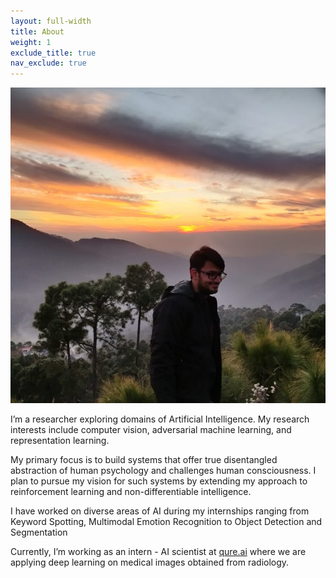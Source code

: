 ```yaml
---
layout: full-width
title: About
weight: 1
exclude_title: true
nav_exclude: true
---
```


<img class="headshot" src="assets/img/headshot.jpg">

I’m a researcher exploring domains of Artificial Intelligence. My research interests include computer vision, adversarial machine learning, and representation learning.

My primary focus is to build systems that offer true disentangled abstraction of human psychology and challenges human consciousness. I plan to pursue my vision for such systems by extending my approach to reinforcement learning and non-differentiable intelligence.

I have  worked on diverse areas of AI during my internships ranging from Keyword Spotting, Multimodal Emotion Recognition to Object Detection and Segmentation

Currently, I’m working as an intern - AI scientist at [qure.ai](https://qure.ai) where we are applying deep learning on medical images obtained from radiology.

<!-- I'm a research scientist at the University of Illinois Urbana-Champaign's [Institute for Sustainability, Energy, and Environment](https://sustainability.illinois.edu/).

My recent [research]({{site.baseurl}}/research.html) is primarily in soil carbon, water quality, and childhood lead poisoning. My methodological interests include Bayesian multilevel and spatiotemporal modeling, causal inference, targeted interventions, and experimental design.

I was previously at the University of Chicago's [Harris School of Public Policy](http://harris.uchicago.edu) and [Center for Data Science and Public Policy](http://dsapp.uchicago.edu). Before that, I studied mathematics at Northwestern where my [dissertation]({{site.baseurl}}/assets/pdf/dissertation.pdf) was in the field of geometric analysis. -->
